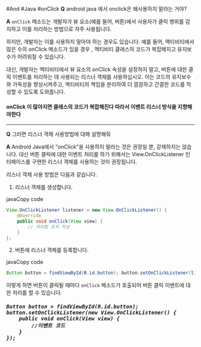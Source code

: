 #And #Java #onClick 
**Q**
android java 에서 onclick은 왜사용하지 말라는 거야?

**A**
`onClick` 메소드는 개발자가 뷰 요소(예를 들어, 버튼)에서 사용자가 클릭 행위를 감지하고 이를 처리하는 방법으로 자주 사용됩니다.

하지만, 개발자는 이를 사용하지 말아야 하는 경우도 있습니다. 예를 들어, 액티비티에서 많은 수의 onClick 메소드가 있을 경우 , 액티비티 클래스의 코드가 복잡해지고 유지보수가 어려워질 수 있습니다.

대신, 개발자는 액티비티에서 뷰 요소의 onClick 속성을 설정하지 말고, 버튼에 대한 클릭 이벤트를 처리하는 데 사용되는 리스너 객체를 사용하십시오. 이는 코드의 유지보수와 가독성을 향상시켜주고, 액티비티의 책임을 분리하여 더 깔끔하고 간결한 코드를 작성할 수 있도록 도와줍니다.

#### onClick 이 많아지면 클레스의 코드가 복잡해진다 따라서 이벤트 리스너 방식을 지향해야한다

---
**Q**
그러면 리스너 객체 사용방법에 대해 설명해줘

**A**
Android Java에서 "onClick"을 사용하지 말라는 것은 권장일 뿐, 강제하지는 않습니다. 대신 버튼 클릭에 대한 이벤트 처리를 하기 위해서는 View.OnClickListener 인터페이스를 구현한 리스너 객체를 사용하는 것이 권장됩니다.

리스너 객체 사용 방법은 다음과 같습니다.

1.  리스너 객체를 생성합니다.

javaCopy code

```Java
View.OnClickListener listener = new View.OnClickListener() {
	@Override
	public void onClick(View view) {
		// 처리할 로직 작성 
	}
};
```

2.  버튼에 리스너 객체를 등록합니다.

javaCopy code

```Java
Button button = findViewById(R.id.button); button.setOnClickListener(listener);
```

이렇게 하면 버튼이 클릭될 때마다 `onClick` 메소드가 호출되어 버튼 클릭 이벤트에 대한 처리를 할 수 있습니다.

<h5>
<pre>
Button button = findViewById(R.id.button);
button.setOnClickListener(new View.OnClickListener() {
	public void onClick(View view) {
		//이벤트 코드
	}
});
</re>
</h5>

